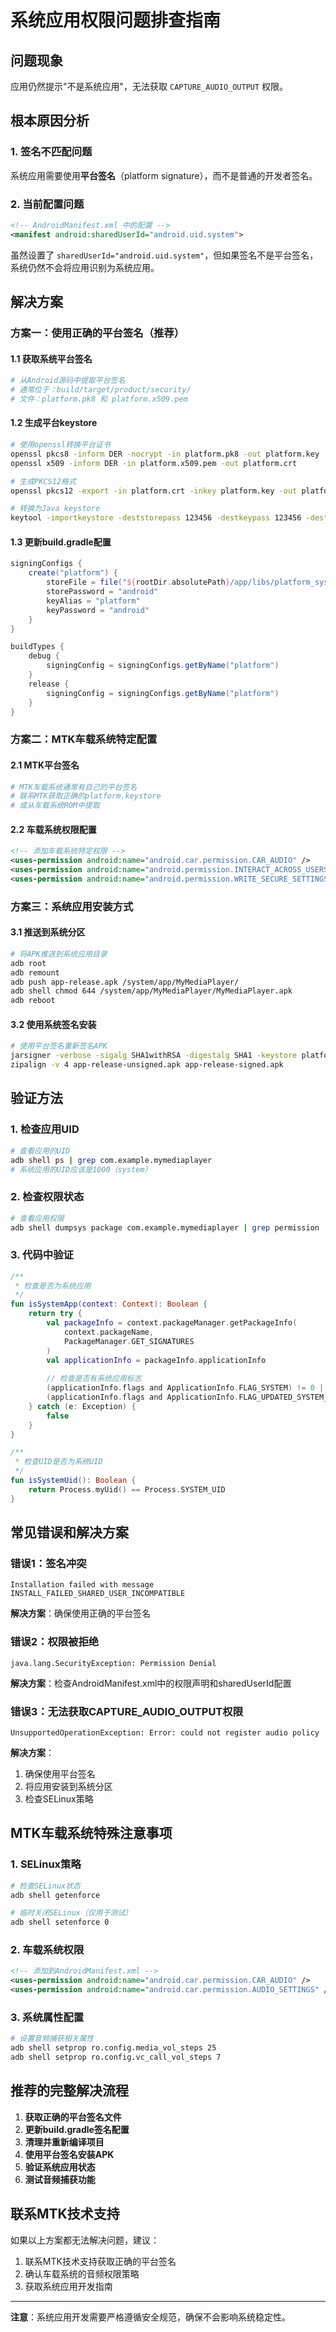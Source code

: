# 系统应用权限问题排查指南

## 问题现象
应用仍然提示"不是系统应用"，无法获取 `CAPTURE_AUDIO_OUTPUT` 权限。

## 根本原因分析

### 1. 签名不匹配问题
系统应用需要使用**平台签名**（platform signature），而不是普通的开发者签名。

### 2. 当前配置问题
```xml
<!-- AndroidManifest.xml 中的配置 -->
<manifest android:sharedUserId="android.uid.system">
```

虽然设置了 `sharedUserId="android.uid.system"`，但如果签名不是平台签名，系统仍然不会将应用识别为系统应用。

## 解决方案

### 方案一：使用正确的平台签名（推荐）

#### 1.1 获取系统平台签名
```bash
# 从Android源码中提取平台签名
# 通常位于：build/target/product/security/
# 文件：platform.pk8 和 platform.x509.pem
```

#### 1.2 生成平台keystore
```bash
# 使用openssl转换平台证书
openssl pkcs8 -inform DER -nocrypt -in platform.pk8 -out platform.key
openssl x509 -inform DER -in platform.x509.pem -out platform.crt

# 生成PKCS12格式
openssl pkcs12 -export -in platform.crt -inkey platform.key -out platform.p12 -name platform

# 转换为Java keystore
keytool -importkeystore -deststorepass 123456 -destkeypass 123456 -destkeystore platform.keystore -srckeystore platform.p12 -srcstoretype PKCS12 -srcstorepass 123456 -alias platform
```

#### 1.3 更新build.gradle配置
```gradle
signingConfigs {
    create("platform") {
        storeFile = file("${rootDir.absolutePath}/app/libs/platform_system.keystore")
        storePassword = "android"
        keyAlias = "platform"
        keyPassword = "android"
    }
}

buildTypes {
    debug {
        signingConfig = signingConfigs.getByName("platform")
    }
    release {
        signingConfig = signingConfigs.getByName("platform")
    }
}
```

### 方案二：MTK车载系统特定配置

#### 2.1 MTK平台签名
```bash
# MTK车载系统通常有自己的平台签名
# 联系MTK获取正确的platform.keystore
# 或从车载系统ROM中提取
```

#### 2.2 车载系统权限配置
```xml
<!-- 添加车载系统特定权限 -->
<uses-permission android:name="android.car.permission.CAR_AUDIO" />
<uses-permission android:name="android.permission.INTERACT_ACROSS_USERS" />
<uses-permission android:name="android.permission.WRITE_SECURE_SETTINGS" />
```

### 方案三：系统应用安装方式

#### 3.1 推送到系统分区
```bash
# 将APK推送到系统应用目录
adb root
adb remount
adb push app-release.apk /system/app/MyMediaPlayer/
adb shell chmod 644 /system/app/MyMediaPlayer/MyMediaPlayer.apk
adb reboot
```

#### 3.2 使用系统签名安装
```bash
# 使用平台签名重新签名APK
jarsigner -verbose -sigalg SHA1withRSA -digestalg SHA1 -keystore platform.keystore app-release-unsigned.apk platform
zipalign -v 4 app-release-unsigned.apk app-release-signed.apk
```

## 验证方法

### 1. 检查应用UID
```bash
# 查看应用的UID
adb shell ps | grep com.example.mymediaplayer
# 系统应用的UID应该是1000（system）
```

### 2. 检查权限状态
```bash
# 查看应用权限
adb shell dumpsys package com.example.mymediaplayer | grep permission
```

### 3. 代码中验证
```kotlin
/**
 * 检查是否为系统应用
 */
fun isSystemApp(context: Context): Boolean {
    return try {
        val packageInfo = context.packageManager.getPackageInfo(
            context.packageName, 
            PackageManager.GET_SIGNATURES
        )
        val applicationInfo = packageInfo.applicationInfo
        
        // 检查是否有系统应用标志
        (applicationInfo.flags and ApplicationInfo.FLAG_SYSTEM) != 0 ||
        (applicationInfo.flags and ApplicationInfo.FLAG_UPDATED_SYSTEM_APP) != 0
    } catch (e: Exception) {
        false
    }
}

/**
 * 检查UID是否为系统UID
 */
fun isSystemUid(): Boolean {
    return Process.myUid() == Process.SYSTEM_UID
}
```

## 常见错误和解决方案

### 错误1：签名冲突
```
Installation failed with message INSTALL_FAILED_SHARED_USER_INCOMPATIBLE
```
**解决方案**：确保使用正确的平台签名

### 错误2：权限被拒绝
```
java.lang.SecurityException: Permission Denial
```
**解决方案**：检查AndroidManifest.xml中的权限声明和sharedUserId配置

### 错误3：无法获取CAPTURE_AUDIO_OUTPUT权限
```
UnsupportedOperationException: Error: could not register audio policy
```
**解决方案**：
1. 确保使用平台签名
2. 将应用安装到系统分区
3. 检查SELinux策略

## MTK车载系统特殊注意事项

### 1. SELinux策略
```bash
# 检查SELinux状态
adb shell getenforce

# 临时关闭SELinux（仅用于测试）
adb shell setenforce 0
```

### 2. 车载系统权限
```xml
<!-- 添加到AndroidManifest.xml -->
<uses-permission android:name="android.car.permission.CAR_AUDIO" />
<uses-permission android:name="android.car.permission.AUDIO_SETTINGS" />
```

### 3. 系统属性配置
```bash
# 设置音频捕获相关属性
adb shell setprop ro.config.media_vol_steps 25
adb shell setprop ro.config.vc_call_vol_steps 7
```

## 推荐的完整解决流程

1. **获取正确的平台签名文件**
2. **更新build.gradle签名配置**
3. **清理并重新编译项目**
4. **使用平台签名安装APK**
5. **验证系统应用状态**
6. **测试音频捕获功能**

## 联系MTK技术支持

如果以上方案都无法解决问题，建议：
1. 联系MTK技术支持获取正确的平台签名
2. 确认车载系统的音频权限策略
3. 获取系统应用开发指南

---

**注意**：系统应用开发需要严格遵循安全规范，确保不会影响系统稳定性。